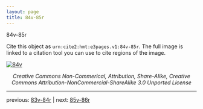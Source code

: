 ```yaml
---
layout: page
title: 84v-85r
---
```


84v-85r

Cite this object as `urn:cite2:hmt:e3pages.v1:84v-85r`. The full image is linked to a citation tool you can use to cite regions of the image.

[![84v](http://www.homermultitext.org/iipsrv?IIIF=/project/homer/pyramidal/deepzoom/hmt/e3bifolio/v1/E3_84v_85r.tif/full/800,/0/default.jpg)](http://www.homermultitext.org/ict2/?urn=urn:cite2:hmt:e3bifolio.v1:E3_84v_85r) 

<p style="text-align: center; font-style: italic;">Creative Commons Non-Commerical, Attribution, Share-Alike, Creative Commons Attribution-NonCommercial-ShareAlike 3.0 Unported License</p>

---

previous: [83v-84r](../83v-84r/) | next: [85v-86r](../85v-86r/)